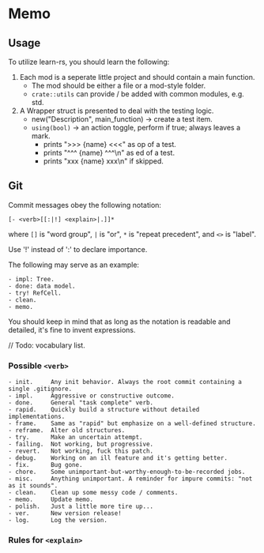 # Memo

## Usage

To utilize learn-rs, you should learn the following:
1. Each mod is a seperate little project and should contain a main function.
   - The mod should be either a file or a mod-style folder.
   - `crate::utils` can provide / be added with common modules, e.g. std.
2. A Wrapper struct is presented to deal with the testing logic.
   - new("Description", main_function) -> create a test item.
   - `using(bool)` -> an action toggle, perform if true; always leaves a mark.
     - prints ">>> {name} <<<" as op of a test.
     - prints "^^^ {name} ^^^\n" as ed of a test. 
     - prints "xxx {name} xxx\n" if skipped.

## Git

Commit messages obey the following notation:
```
[- <verb>[[:|!] <explain>|.]]*
```
where `[]` is "word group", `|` is "or", `*` is "repeat precedent", and `<>` is "label".

Use '!' instead of ':' to declare importance.

The following may serve as an example:
```
- impl: Tree.
- done: data model.
- try! RefCell.
- clean.
- memo.
```

You should keep in mind that as long as the notation is readable and detailed, it's fine to invent expressions.

// Todo: vocabulary list.

### Possible `<verb>`
```
- init.     Any init behavior. Always the root commit containing a single .gitignore.
- impl.     Aggressive or constructive outcome.
- done.     General "task complete" verb.
- rapid.    Quickly build a structure without detailed implementations.
- frame.    Same as "rapid" but emphasize on a well-defined structure.
- reframe.  Alter old structures.
- try.      Make an uncertain attempt.
- failing.  Not working, but progressive.
- revert.   Not working, fuck this patch.
- debug.    Working on an ill feature and it's getting better.
- fix.      Bug gone.
- chore.    Some unimportant-but-worthy-enough-to-be-recorded jobs.
- misc.     Anything unimportant. A reminder for impure commits: "not as it sounds".
- clean.    Clean up some messy code / comments.
- memo.     Update memo.
- polish.   Just a little more tire up...
- ver.      New version release!
- log.      Log the version.
```

### Rules for `<explain>`
